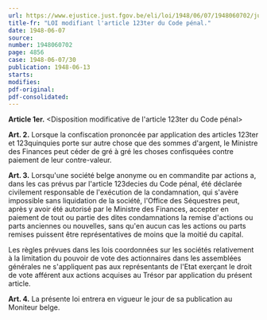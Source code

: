 ```yaml
---
url: https://www.ejustice.just.fgov.be/eli/loi/1948/06/07/1948060702/justel
title-fr: "LOI modifiant l'article 123ter du Code pénal."
date: 1948-06-07
source:
number: 1948060702
page: 4856
case: 1948-06-07/30
publication: 1948-06-13
starts:
modifies:
pdf-original:
pdf-consolidated:
---
```


**Article 1er.** <Disposition modificative de l'article 123ter du Code pénal>

**Art. 2.** Lorsque la confiscation prononcée par application des articles 123ter et 123quinquies porte sur autre chose que des sommes d'argent, le Ministre des Finances peut céder de gré à gré les choses confisquées contre paiement de leur contre-valeur.

**Art. 3.** Lorsqu'une société belge anonyme ou en commandite par actions a, dans les cas prévus par l'article 123decies du Code pénal, été déclarée civilement responsable de l'exécution de la condamnation, qui s'avère impossible sans liquidation de la société, l'Office des Séquestres peut, après y avoir été autorisé par le Ministre des Finances, accepter en paiement de tout ou partie des dites condamnations la remise d'actions ou parts anciennes ou nouvelles, sans qu'en aucun cas les actions ou parts remises puissent être représentatives de moins que la moitié du capital.

Les règles prévues dans les lois coordonnées sur les sociétés relativement à la limitation du pouvoir de vote des actionnaires dans les assemblées générales ne s'appliquent pas aux représentants de l'Etat exerçant le droit de vote afférent aux actions acquises au Trésor par application du présent article.

**Art. 4.** La présente loi entrera en vigueur le jour de sa publication au Moniteur belge.

